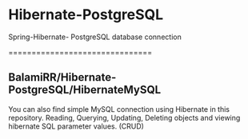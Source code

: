 # Hibernate-PostgreSQL
Spring-Hibernate- PostgreSQL database connection


===============================

## BalamiRR/Hibernate-PostgreSQL/HibernateMySQL

You can also find simple MySQL connection using Hibernate in this repository.
Reading, Querying, Updating, Deleting objects and viewing hibernate SQL parameter values. (CRUD)

